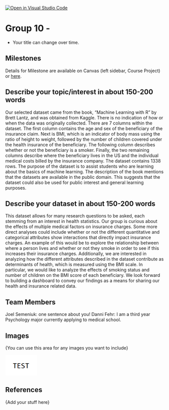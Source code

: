 [![Open in Visual Studio Code](https://classroom.github.com/assets/open-in-vscode-f059dc9a6f8d3a56e377f745f24479a46679e63a5d9fe6f495e02850cd0d8118.svg)](https://classroom.github.com/online_ide?assignment_repo_id=5879102&assignment_repo_type=AssignmentRepo)
# Group 10 - 

- Your title can change over time.

## Milestones

Details for Milestone are available on Canvas (left sidebar, Course Project) or [here](https://firas.moosvi.com/courses/data301/project/milestone01.html).

## Describe your topic/interest in about 150-200 words

Our selected dataset came from the book, “Machine Learning with R” by Brett Lantz, and was obtained from Kaggle. There is no indication of how or when the data was originally collected. There are 7 columns within the dataset. The first column contains the age and sex of the beneficiary of the insurance claim. Next is BMI, which is an indicator of body mass using the ratio of height to weight, followed by the number of children covered under the health insurance of the beneficiary. The following column describes whether or not the beneficiary is a smoker. Finally, the two remaining columns describe where the beneficiary lives in the US and the individual medical costs billed by the insurance company. The dataset contains 1338 rows. The purpose of the dataset is to assist students who are learning about the basics of machine learning. The description of the book mentions that the datasets are available in the public domain. This suggests that the dataset could also be used for public interest and general learning purposes. 

## Describe your dataset in about 150-200 words

This dataset allows for many research questions to be asked, each stemming from an interest in health statistics. Our group is curious about the effects of multiple medical factors on insurance charges. Some more direct analyses could include whether or not the different quantitative and categorical attributes show interactions that directly impact insurance charges. An example of this would be to explore the relationship between where a person lives and whether or not they smoke in order to see if this increases their insurance charges. Additionally, we are interested in analyzing how the different attributes described in the dataset contribute as determinants of health, which is measured using the BMI scale. In particular, we would like to analyze the effects of smoking status and number of children on the BMI score of each beneficiary. We look forward to building a dashboard to convey our findings as a means for sharing our health and insurance related data.

## Team Members

Joel Semeniuk: one sentence about you!
Danni Fehr: I am a third year Psychology major currently applying to medical school.


## Images

{You can use this area for any images you want to include}

<img src ="images/test.png" width="100px">

## References

{Add your stuff here}



